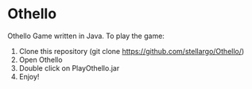 # Othello
Othello Game written in Java. To play the game:
1. Clone this repository (git clone https://github.com/stellargo/Othello/)
2. Open Othello
3. Double click on PlayOthello.jar
4. Enjoy!
